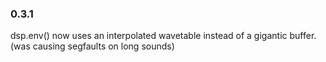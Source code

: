 ### 0.3.1

dsp.env() now uses an interpolated wavetable instead of a gigantic buffer. (was causing segfaults on long sounds)
